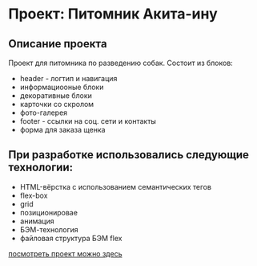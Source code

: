 # Проект: Питомник Акита-ину

## **Описание проекта**

Проект для питомника по разведению собак.
Состоит из блоков:

- header - логтип и навигация
- информациооные блоки
- декоративные блоки
- карточки со скролом
- фото-галерея
- footer - ссылки на соц. сети и контакты
- форма для заказа щенка

## **При разработке использовались следующие технологии:**

- HTML-вёрстка с использованием семантических тегов
- flex-box
- grid
- позиционировае
- анимация
- БЭМ-технология
- файловая структура БЭМ flex

[посмотреть проект можно здесь](https://tereneka.github.io/dog-kennel/index.html)
